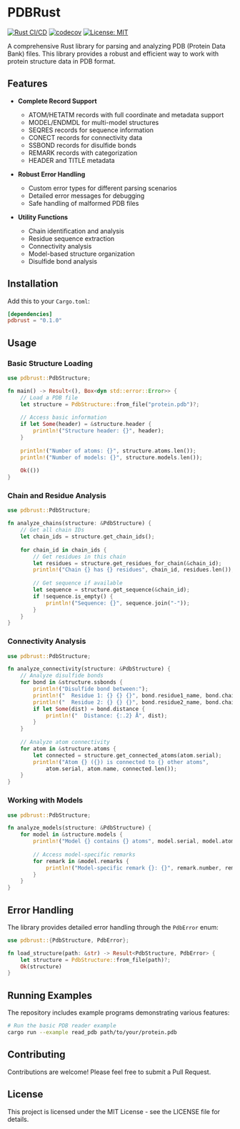 # PDBRust

[![Rust CI/CD](https://github.com/[username]/pdbrust/actions/workflows/rust.yml/badge.svg)](https://github.com/[username]/pdbrust/actions/workflows/rust.yml)
[![codecov](https://codecov.io/gh/[username]/pdbrust/branch/main/graph/badge.svg)](https://codecov.io/gh/[username]/pdbrust)
[![License: MIT](https://img.shields.io/badge/License-MIT-yellow.svg)](https://opensource.org/licenses/MIT)

A comprehensive Rust library for parsing and analyzing PDB (Protein Data Bank) files. This library provides a robust and efficient way to work with protein structure data in PDB format.

## Features

- **Complete Record Support**
  - ATOM/HETATM records with full coordinate and metadata support
  - MODEL/ENDMDL for multi-model structures
  - SEQRES records for sequence information
  - CONECT records for connectivity data
  - SSBOND records for disulfide bonds
  - REMARK records with categorization
  - HEADER and TITLE metadata

- **Robust Error Handling**
  - Custom error types for different parsing scenarios
  - Detailed error messages for debugging
  - Safe handling of malformed PDB files

- **Utility Functions**
  - Chain identification and analysis
  - Residue sequence extraction
  - Connectivity analysis
  - Model-based structure organization
  - Disulfide bond analysis

## Installation

Add this to your `Cargo.toml`:

```toml
[dependencies]
pdbrust = "0.1.0"
```

## Usage

### Basic Structure Loading

```rust
use pdbrust::PdbStructure;

fn main() -> Result<(), Box<dyn std::error::Error>> {
    // Load a PDB file
    let structure = PdbStructure::from_file("protein.pdb")?;
    
    // Access basic information
    if let Some(header) = &structure.header {
        println!("Structure header: {}", header);
    }
    
    println!("Number of atoms: {}", structure.atoms.len());
    println!("Number of models: {}", structure.models.len());
    
    Ok(())
}
```

### Chain and Residue Analysis

```rust
use pdbrust::PdbStructure;

fn analyze_chains(structure: &PdbStructure) {
    // Get all chain IDs
    let chain_ids = structure.get_chain_ids();
    
    for chain_id in chain_ids {
        // Get residues in this chain
        let residues = structure.get_residues_for_chain(&chain_id);
        println!("Chain {} has {} residues", chain_id, residues.len());
        
        // Get sequence if available
        let sequence = structure.get_sequence(&chain_id);
        if !sequence.is_empty() {
            println!("Sequence: {}", sequence.join("-"));
        }
    }
}
```

### Connectivity Analysis

```rust
use pdbrust::PdbStructure;

fn analyze_connectivity(structure: &PdbStructure) {
    // Analyze disulfide bonds
    for bond in &structure.ssbonds {
        println!("Disulfide bond between:");
        println!("  Residue 1: {} {} {}", bond.residue1_name, bond.chain1_id, bond.residue1_seq);
        println!("  Residue 2: {} {} {}", bond.residue2_name, bond.chain2_id, bond.residue2_seq);
        if let Some(dist) = bond.distance {
            println!("  Distance: {:.2} Å", dist);
        }
    }
    
    // Analyze atom connectivity
    for atom in &structure.atoms {
        let connected = structure.get_connected_atoms(atom.serial);
        println!("Atom {} ({}) is connected to {} other atoms", 
            atom.serial, atom.name, connected.len());
    }
}
```

### Working with Models

```rust
use pdbrust::PdbStructure;

fn analyze_models(structure: &PdbStructure) {
    for model in &structure.models {
        println!("Model {} contains {} atoms", model.serial, model.atoms.len());
        
        // Access model-specific remarks
        for remark in &model.remarks {
            println!("Model-specific remark {}: {}", remark.number, remark.content);
        }
    }
}
```

## Error Handling

The library provides detailed error handling through the `PdbError` enum:

```rust
use pdbrust::{PdbStructure, PdbError};

fn load_structure(path: &str) -> Result<PdbStructure, PdbError> {
    let structure = PdbStructure::from_file(path)?;
    Ok(structure)
}
```

## Running Examples

The repository includes example programs demonstrating various features:

```bash
# Run the basic PDB reader example
cargo run --example read_pdb path/to/your/protein.pdb
```

## Contributing

Contributions are welcome! Please feel free to submit a Pull Request.

## License

This project is licensed under the MIT License - see the LICENSE file for details. 